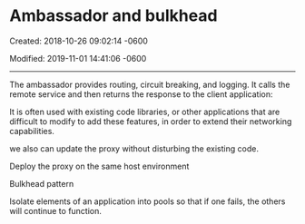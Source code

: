 # Ambassador and bulkhead

Created: 2018-10-26 09:02:14 -0600

Modified: 2019-11-01 14:41:06 -0600

---

The ambassador provides routing, circuit breaking, and logging. It calls the remote service and then returns the response to the client application:

It is often used with existing code libraries, or other applications that are difficult to modify to add these features, in order to extend their networking capabilities.

we also can update the proxy without disturbing the existing code.

Deploy the proxy on the same host environment





Bulkhead pattern

Isolate elements of an application into pools so that if one fails, the others will continue to function.


